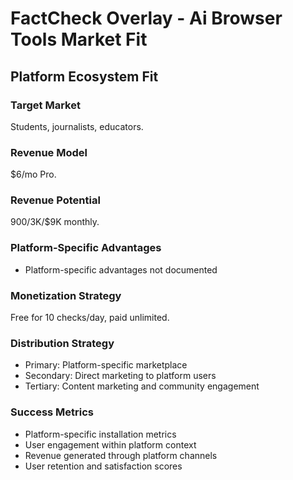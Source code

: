 # FactCheck Overlay - Ai Browser Tools Market Fit

## Platform Ecosystem Fit

### Target Market
Students, journalists, educators.

### Revenue Model
$6/mo Pro.

### Revenue Potential
$900/$3K/$9K monthly.

### Platform-Specific Advantages
- Platform-specific advantages not documented

### Monetization Strategy
Free for 10 checks/day, paid unlimited.

### Distribution Strategy
- Primary: Platform-specific marketplace
- Secondary: Direct marketing to platform users
- Tertiary: Content marketing and community engagement

### Success Metrics
- Platform-specific installation metrics
- User engagement within platform context
- Revenue generated through platform channels
- User retention and satisfaction scores
